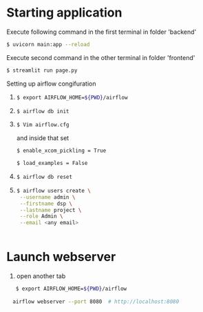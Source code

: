 # Starting application

Execute following command in the first terminal in folder 'backend'


```bash
$ uvicorn main:app --reload
```

Execute second command in the other terminal in folder 'frontend'
```bash
$ streamlit run page.py
```


Setting up airflow congifuration

1. ```bash 
   $ export AIRFLOW_HOME=${PWD}/airflow
   ```
2. ```bash 
   $ airflow db init
   ```
3. ```bash 
   $ Vim airflow.cfg 
   ```
   and inside that set 
   
   ```bash 
   $ enable_xcom_pickling = True  
   ```
   
   ```bash 
   $ load_examples = False 
   ```
4. ```bash 
   $ airflow db reset
   ```
   
5. ```bash 
   $ airflow users create \
    --username admin \
    --firstname dsp \
    --lastname project \
    --role Admin \
    --email <any email>
    
    ```
    
    
 # Launch webserver
 
 1. open another tab
 
```bash 
   $ export AIRFLOW_HOME=${PWD}/airflow
   
  airflow webserver --port 8080  # http://localhost:8080
  
  ```
